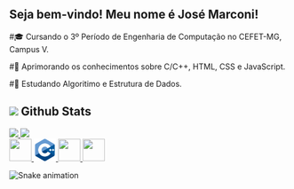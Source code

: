 ## Seja bem-vindo! Meu nome é José Marconi! 

#🎓 Cursando o 3º Período de Engenharia de Computação no CEFET-MG, Campus V.
<p> <p>
  
#🚀 Aprimorando os conhecimentos sobre C/C++, HTML, CSS e JavaScript.
<p> <p>
   
#📖 Estudando Algoritimo e Estrutura de Dados.

<div>
  
## <img src="https://media.giphy.com/media/iY8CRBdQXODJSCERIr/giphy.gif" width="35"><b> Github Stats </b>
  
<a href="https://github.com/josemarconi">
<img height="180em" src="https://github-readme-stats.vercel.app/api/top-langs/?username=josemarconi&layout=compact&langs_count=7&theme=dracula"/>
<img height="180em" src="https://github-readme-stats.vercel.app/api?username=josemarconi&show_icons=true&theme=dracula&include_all_commits=true&count_public=true"/>
  
  </div>
  </div>
  </div>
 
<div align = "left"> 
  <img height="40px" width="40px" src="https://cdn.jsdelivr.net/gh/devicons/devicon/icons/c/c-original.svg" />
  <img height="40px" width="40px" src="imagens/c-.png"/> 
  <img height="40px" width="40px" src="https://cdn.jsdelivr.net/gh/devicons/devicon/icons/css3/css3-original.svg" />
  <img height="40px" width="40px"src="https://cdn.jsdelivr.net/gh/devicons/devicon/icons/html5/html5-original.svg" />

</a>
</div>

  
![Snake animation](https://github.com/josemarconi/josemarconi/blob/output/github-contribution-grid-snake.svg)
